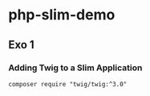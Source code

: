 # php-slim-demo


## Exo 1

### Adding Twig to a Slim Application


    composer require "twig/twig:^3.0"
